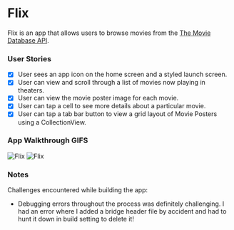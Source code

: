 
# Flix
Flix is an app that allows users to browse movies from the [The Movie Database API](http://docs.themoviedb.apiary.io/#).

### User Stories
- [x] User sees an app icon on the home screen and a styled launch screen.
- [x] User can view and scroll through a list of movies now playing in theaters.
- [x] User can view the movie poster image for each movie.
- [x] User can tap a cell to see more details about a particular movie.
- [x] User can tap a tab bar button to view a grid layout of Movie Posters using a CollectionView.

### App Walkthrough GIFS

![Flix](https://media.giphy.com/media/gMtj6qm7WPcezqlHer/giphy.gif)
![Flix](https://media.giphy.com/media/NcwPIUFnMTG7MPC8Nu/giphy.gif)

### Notes
Challenges encountered while building the app:
- Debugging errors throughout the process was definitely challenging. I had an error where I added a bridge header file by accident and had to hunt it down in build setting to delete it! 

